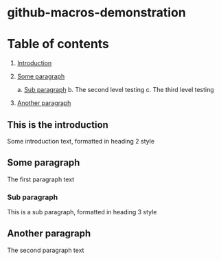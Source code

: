 # github-macros-demonstration

# Table of contents
1. [Introduction](#introduction)
2. [Some paragraph](#paragraph1)

    a. [Sub paragraph](#subparagraph1)
    b. The second level testing
    c. The third level testing
    
3. [Another paragraph](#paragraph2)

## This is the introduction <a name="introduction"></a>
Some introduction text, formatted in heading 2 style

## Some paragraph <a name="paragraph1"></a>
The first paragraph text

### Sub paragraph <a name="subparagraph1"></a>
This is a sub paragraph, formatted in heading 3 style

## Another paragraph <a name="paragraph2"></a>
The second paragraph text  
